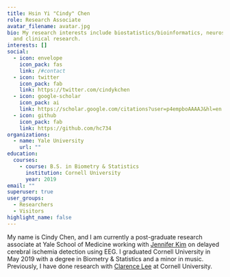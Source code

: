 ```yaml
---
title: Hsin Yi "Cindy" Chen
role: Research Associate
avatar_filename: avatar.jpg
bio: My research interests include biostatistics/bioinformatics, neuroscience,
  and clinical research.
interests: []
social:
  - icon: envelope
    icon_pack: fas
    link: /#contact
  - icon: twitter
    icon_pack: fab
    link: https://twitter.com/cindykchen
  - icon: google-scholar
    icon_pack: ai
    link: https://scholar.google.com/citations?user=p4empboAAAAJ&hl=en
  - icon: github
    icon_pack: fab
    link: https://github.com/hc734
organizations:
  - name: Yale University
    url: ""
education:
  courses:
    - course: B.S. in Biometry & Statistics
      institution: Cornell University
      year: 2019
email: ""
superuser: true
user_groups:
  - Researchers
  - Visitors
highlight_name: false
---
```

My name is Cindy Chen, and I am currently a post-graduate research associate at Yale School of Medicine working with [Jennifer Kim](https://medicine.yale.edu/profile/jennifer_a_kim/) on delayed cerebral ischemia detection using EEG. I graduated Cornell University in May 2019 with a degree in Biometry & Statistics and a minor in music. Previously, I have done research with [Clarence Lee](https://www.johnson.cornell.edu/faculty-research/faculty/cl2278/) at Cornell University.